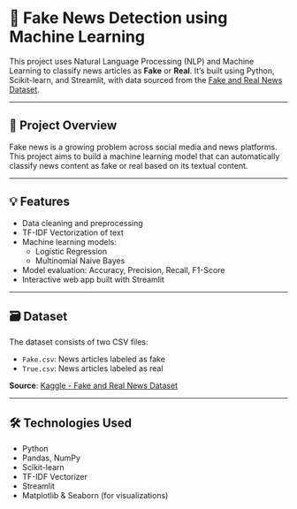 # 📰 Fake News Detection using Machine Learning

This project uses Natural Language Processing (NLP) and Machine Learning to classify news articles as **Fake** or **Real**. It’s built using Python, Scikit-learn, and Streamlit, with data sourced from the [Fake and Real News Dataset](https://www.kaggle.com/datasets/clmentbisaillon/fake-and-real-news-dataset).

---

## 📌 Project Overview

Fake news is a growing problem across social media and news platforms. This project aims to build a machine learning model that can automatically classify news content as fake or real based on its textual content.

---

## 💡 Features

- Data cleaning and preprocessing
- TF-IDF Vectorization of text
- Machine learning models:
  - Logistic Regression
  - Multinomial Naive Bayes
- Model evaluation: Accuracy, Precision, Recall, F1-Score
- Interactive web app built with Streamlit

---

## 🗃️ Dataset

The dataset consists of two CSV files:
- `Fake.csv`: News articles labeled as fake
- `True.csv`: News articles labeled as real

**Source**: [Kaggle - Fake and Real News Dataset](https://www.kaggle.com/datasets/clmentbisaillon/fake-and-real-news-dataset)

---

## 🛠️ Technologies Used

- Python
- Pandas, NumPy
- Scikit-learn
- TF-IDF Vectorizer
- Streamlit
- Matplotlib & Seaborn (for visualizations)
